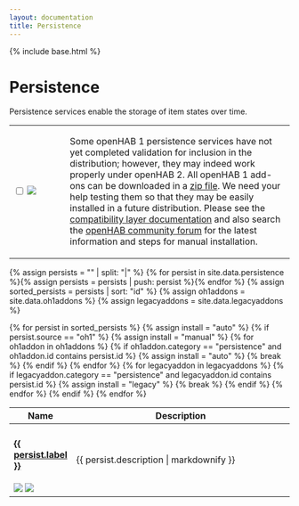 ```yaml
---
layout: documentation
title: Persistence
---
```


{% include base.html %}

# Persistence

Persistence services enable the storage of item states over time.

<table id="persistence-select" class="striped">
  <tbody>
    <tr>
      <td width="20%">
        <p>
          <input type="checkbox" class="filled-in" id="manual-checkbox" />
          <label for="manual-checkbox"><img src="{{base}}/images/tag-install-manual.svg"></label>
        </p>
      </td>
      <td>
        <p>
        Some openHAB 1 persistence services have not yet completed validation for inclusion in the distribution; however, they may indeed work properly under openHAB 2.
        All openHAB 1 add-ons can be downloaded in a <a href="https://bintray.com/openhab/mvn/download_file?file_path=org%2Fopenhab%2Fdistro%2Fopenhab%2F1.9.0%2Fopenhab-1.9.0-addons.zip">zip file</a>.  
        We need your help testing them so that they may be easily installed in a future distribution.
        Please see the <a href="{{base}}/developers/development/compatibilitylayer.html#how-to-use-openhab-1x-add-ons-that-are-not-part-of-the-distribution">compatibility layer documentation</a> and 
        also search the <a href="https://community.openhab.org">openHAB community forum</a> for the latest information and steps for manual installation.
        </p>
      </td>
    </tr>
  </tbody>
</table>

{% assign persists = "" | split: "|" %}
{% for persist in site.data.persistence %}{% assign persists = persists | push: persist %}{% endfor %}
{% assign sorted_persists = persists | sort: "id" %}
{% assign oh1addons = site.data.oh1addons %}
{% assign legacyaddons = site.data.legacyaddons %}

<table id="persistence-overview" class="bordered">
  <thead>
    <tr>
      <th data-field="label" width="20%">Name</th>
      <th data-field="description">Description</th>
    </tr>
  </thead>
  <tbody>
    {% for persist in sorted_persists %}
        {% assign install = "auto" %}
        {% if persist.source == "oh1" %}
          {% assign install = "manual" %}
          {% for oh1addon in oh1addons %}
            {% if oh1addon.category == "persistence" and oh1addon.id contains persist.id %}
        	  {% assign install = "auto" %}
        	  {% break %}
        	{% endif %}
          {% endfor %}
          {% for legacyaddon in legacyaddons %}
            {% if legacyaddon.category == "persistence" and legacyaddon.id contains persist.id %}
        	  {% assign install = "legacy" %}
        	  {% break %}
        	{% endif %}
          {% endfor %}
        {% endif %}
        <tr class="install-{{install}} source-{{persist.source}}">
          <td>
            <h4><a href="{{base}}/addons/persistence/{{ persist.source }}/{{ persist.id }}/readme.html">{{ persist.label }}</a></h4>
            <img src="{{base}}/images/tag-{{persist.source}}.svg"> <img src="{{base}}/images/tag-install-{{install}}.svg">
          </td>
          <td>{{ persist.description | markdownify }}</td>
        </tr>
    {% endfor %}
 </tbody>
</table>

